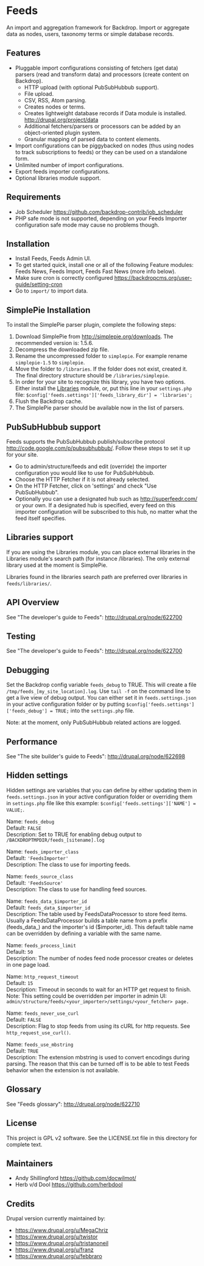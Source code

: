 Feeds
=====

An import and aggregation framework for Backdrop. Import or aggregate data as nodes, users, taxonomy terms or simple database records.

Features
--------

* Pluggable import configurations consisting of fetchers (get data) parsers (read and transform data) and processors (create content on Backdrop).
  * HTTP upload (with optional PubSubHubbub support).
  * File upload.
  * CSV, RSS, Atom parsing.
  * Creates nodes or terms.
  * Creates lightweight database records if Data module is installed. <http://drupal.org/project/data>
  * Additional fetchers/parsers or processors can be added by an object-oriented plugin system.
  * Granular mapping of parsed data to content elements.
* Import configurations can be piggybacked on nodes (thus using nodes to track subscriptions to feeds) or they can be used on a standalone form.
* Unlimited number of import configurations.
* Export feeds importer configurations.
* Optional libraries module support.

Requirements
------------

* Job Scheduler <https://github.com/backdrop-contrib/job_scheduler>
* PHP safe mode is not supported, depending on your Feeds Importer configuration safe mode may cause no problems though.

Installation
------------

* Install Feeds, Feeds Admin UI.
* To get started quick, install one or all of the following Feature modules: Feeds News, Feeds Import, Feeds Fast News (more info below).
* Make sure cron is correctly configured <https://backdropcms.org/user-guide/setting-cron>
* Go to `import/` to import data.

SimplePie Installation
----------------------

To install the SimplePie parser plugin, complete the following steps:

  1. Download SimplePie from <http://simplepie.org/downloads>. The recommended version is: 1.5.6.
  2. Decompress the downloaded zip file.
  3. Rename the uncompressed folder to `simplepie`. For example rename `simplepie-1.5` to `simplepie`.
  4. Move the folder to `/libraries`. If the folder does not exist, created it. The final directory structure should be `/libraries/simplepie`.
  5. In order for your site to recognize this library, you have two options. Either install the [Libraries](https://backdropcms.org/project/libraries) module, or,
     put this line in your `settings.php` file: `$config['feeds.settings']['feeds_library_dir'] = 'libraries';`
  6. Flush the Backdrop cache.
  7. The SimplePie parser should be available now in the list of parsers.

PubSubHubbub support
--------------------

Feeds supports the PubSubHubbub publish/subscribe protocol <http://code.google.com/p/pubsubhubbub/>. Follow these steps to set it up for your site.

* Go to admin/structure/feeds and edit (override) the importer configuration you would like to use for PubSubHubbub.
* Choose the HTTP Fetcher if it is not already selected.
* On the HTTP Fetcher, click on 'settings' and check "Use PubSubHubbub".
* Optionally you can use a designated hub such as <http://superfeedr.com/> or your own. If a designated hub is specified, every feed on this importer configuration will be subscribed to this hub, no matter what the feed itself specifies.

Libraries support
-----------------

If you are using the Libraries module, you can place external libraries in the Libraries module's search path (for instance /libraries). The only external library used at the moment is SimplePie.

Libraries found in the libraries search path are preferred over libraries in `feeds/libraries/`.

API Overview
------------

See "The developer's guide to Feeds": <http://drupal.org/node/622700>

Testing
-------

See "The developer's guide to Feeds": <http://drupal.org/node/622700>

Debugging
---------

Set the Backdrop config variable `feeds_debug` to TRUE. This will create a file `/tmp/feeds_[my_site_location].log`. Use `tail -f` on the command line to get a live view of debug output. You can either set it in `feeds.settings.json` in your active configuration folder or by putting `$config['feeds.settings']['feeds_debug'] = TRUE;` into the `settings.php` file.

Note: at the moment, only PubSubHubbub related actions are logged.

Performance
-----------

See "The site builder's guide to Feeds": <http://drupal.org/node/622698>

Hidden settings
---------------

Hidden settings are variables that you can define by either updating them in `feeds.settings.json` in your active configuration folder or overriding them in `settings.php` file like this example: `$config['feeds.settings']['NAME'] = VALUE;`.

Name:        `feeds_debug`\
Default:     `FALSE`\
Description: Set to TRUE for enabling debug output to `/BACKDROPTMPDIR/feeds_[sitename].log`

Name:        `feeds_importer_class`\
Default:     `'FeedsImporter'`\
Description: The class to use for importing feeds.

Name:        `feeds_source_class`\
Default:     `'FeedsSource'`\
Description: The class to use for handling feed sources.

Name:        `feeds_data_$importer_id`\
Default:     `feeds_data_$importer_id`\
Description: The table used by FeedsDataProcessor to store feed items. Usually a FeedsDataProcessor builds a table name from a prefix (feeds_data_) and the importer's id ($importer_id). This default table name can be overridden by defining a variable with the same name.

Name:        `feeds_process_limit`\
Default:     `50`\
Description: The number of nodes feed node processor creates or deletes in one page load.

Name:        `http_request_timeout`\
Default:     `15`\
Description: Timeout in seconds to wait for an HTTP get request to finish.
Note:        This setting could be overridden per importer in admin UI: `admin/structure/feeds/<your_importer>/settings/<your_fetcher> page.`

Name:        `feeds_never_use_curl`\
Default:     `FALSE`\
Description: Flag to stop feeds from using its cURL for http requests. See `http_request_use_curl()`.

Name:        `feeds_use_mbstring`\
Default:     `TRUE`\
Description: The extension mbstring is used to convert encodings during parsing. The reason that this can be turned off is to be able to test Feeds behavior when the extension is not available.

Glossary
--------

See "Feeds glossary": <http://drupal.org/node/622710>

License
-------

This project is GPL v2 software. See the LICENSE.txt file in this directory for complete text.

Maintainers
-----------

* Andy Shillingford <https://github.com/docwilmot/>
* Herb v/d Dool <https://github.com/herbdool>

Credits
-------

Drupal version currently maintained by:

* https://www.drupal.org/u/MegaChriz
* https://www.drupal.org/u/twistor
* https://www.drupal.org/u/tristanoneil
* https://www.drupal.org/u/franz
* https://www.drupal.org/u/febbraro

